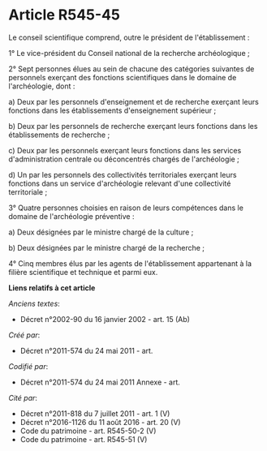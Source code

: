 # Article R545-45

Le conseil scientifique comprend, outre le président de l'établissement :

1° Le vice-président du Conseil national de la recherche archéologique ;

2° Sept personnes élues au sein de chacune des catégories suivantes de personnels exerçant des fonctions scientifiques dans
le domaine de l'archéologie, dont :

a) Deux par les personnels d'enseignement et de recherche exerçant leurs fonctions dans les établissements d'enseignement
supérieur ;

b) Deux par les personnels de recherche exerçant leurs fonctions dans les établissements de recherche ;

c) Deux par les personnels exerçant leurs fonctions dans les services d'administration centrale ou déconcentrés chargés de
l'archéologie ;

d) Un par les personnels des collectivités territoriales exerçant leurs fonctions dans un service d'archéologie relevant
d'une collectivité territoriale ;

3° Quatre personnes choisies en raison de leurs compétences dans le domaine de l'archéologie préventive :

a) Deux désignées par le ministre chargé de la culture ;

b) Deux désignées par le ministre chargé de la recherche ;

4° Cinq membres élus par les agents de l'établissement appartenant à la filière scientifique et technique et parmi eux.

**Liens relatifs à cet article**

_Anciens textes_:

  - Décret n°2002-90 du 16 janvier 2002 - art. 15 (Ab)

_Créé par_:

  - Décret n°2011-574 du 24 mai 2011  - art.

_Codifié par_:

  - Décret n°2011-574 du 24 mai 2011 Annexe - art.

_Cité par_:

  - Décret n°2011-818 du 7 juillet 2011 - art. 1 (V)
  - Décret n°2016-1126 du 11 août 2016 - art. 20 (V)
  - Code du patrimoine - art. R545-50-2 (V)
  - Code du patrimoine - art. R545-51 (V)
